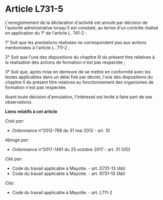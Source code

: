 # Article L731-5

L'enregistrement de la déclaration d'activité est annulé par décision de l'autorité administrative lorsqu'il est constaté, au
terme d'un contrôle réalisé en application du 1° de l'article L. 741-2 : 

1° Soit que les prestations réalisées ne correspondent pas aux actions mentionnées à l'article L. 711-2 ; 

2° Soit que l'une des dispositions du chapitre III du présent titre relatives à la réalisation des actions de formation n'est
pas respectée ; 

3° Soit que, après mise en demeure de se mettre en conformité avec les textes applicables dans un délai fixé par décret,
l'une des dispositions du chapitre II du présent titre relatives au fonctionnement des organismes de formation n'est pas
respectée. 

Avant toute décision d'annulation, l'intéressé est invité à faire part de ses observations.

**Liens relatifs à cet article**

_Créé par_:

  - Ordonnance n°2012-788 du 31 mai 2012 - art. 10

_Abrogé par_:

  - Ordonnance n°2017-1491 du 25 octobre 2017 - art. 31 (VD)

_Cité par_:

  - Code du travail applicable à Mayotte. - art. D731-13 (Ab)
  - Code du travail applicable à Mayotte. - art. R731-10 (Ab)

_Cite_:

  - Code du travail applicable à Mayotte. - art. L711-2

